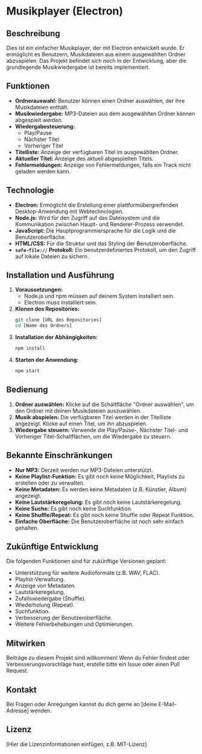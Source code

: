 # Musikplayer (Electron)

## Beschreibung

Dies ist ein einfacher Musikplayer, der mit Electron entwickelt wurde. Er ermöglicht es Benutzern, Musikdateien aus einem ausgewählten Ordner abzuspielen. Das Projekt befindet sich noch in der Entwicklung, aber die grundlegende Musikwiedergabe ist bereits implementiert.

## Funktionen

*   **Ordnerauswahl:** Benutzer können einen Ordner auswählen, der ihre Musikdateien enthält.
*   **Musikwiedergabe:** MP3-Dateien aus dem ausgewählten Ordner können abgespielt werden.
*   **Wiedergabesteuerung:**
    *   Play/Pause
    *   Nächster Titel
    *   Vorheriger Titel
*   **Titelliste:** Anzeige der verfügbaren Titel im ausgewählten Ordner.
*   **Aktueller Titel:** Anzeige des aktuell abgespielten Titels.
* **Fehlermeldungen:** Anzeige von Fehlermeldungen, falls ein Track nicht geladen werden kann.

## Technologie

*   **Electron:** Ermöglicht die Erstellung einer plattformübergreifenden Desktop-Anwendung mit Webtechnologien.
*   **Node.js:** Wird für den Zugriff auf das Dateisystem und die Kommunikation zwischen Haupt- und Renderer-Prozess verwendet.
*   **JavaScript:** Die Hauptprogrammiersprache für die Logik und die Benutzeroberfläche.
*   **HTML/CSS:** Für die Struktur und das Styling der Benutzeroberfläche.
* **`safe-file://` Protokoll:** Ein benutzerdefiniertes Protokoll, um den Zugriff auf lokale Dateien zu sichern.

## Installation und Ausführung

1.  **Voraussetzungen:**
    *   Node.js und npm müssen auf deinem System installiert sein.
    *   Electron muss installiert sein.
2.  **Klonen des Repositories:**
    ```bash
    git clone [URL des Repositories]
    cd [Name des Ordners]
    ```
3.  **Installation der Abhängigkeiten:**
    ```bash
    npm install
    ```
4.  **Starten der Anwendung:**
    ```bash
    npm start
    ```

## Bedienung

1.  **Ordner auswählen:** Klicke auf die Schaltfläche "Ordner auswählen", um den Ordner mit deinen Musikdateien auszuwählen.
2.  **Musik abspielen:** Die verfügbaren Titel werden in der Titelliste angezeigt. Klicke auf einen Titel, um ihn abzuspielen.
3.  **Wiedergabe steuern:** Verwende die Play/Pause-, Nächster Titel- und Vorheriger Titel-Schaltflächen, um die Wiedergabe zu steuern.

## Bekannte Einschränkungen

*   **Nur MP3:** Derzeit werden nur MP3-Dateien unterstützt.
*   **Keine Playlist-Funktion:** Es gibt noch keine Möglichkeit, Playlists zu erstellen oder zu verwalten.
*   **Keine Metadaten:** Es werden keine Metadaten (z.B. Künstler, Album) angezeigt.
* **Keine Lautstärkeregelung:** Es gibt noch keine Lautstärkeregelung.
* **Keine Suche:** Es gibt noch keine Suchfunktion.
* **Keine Shuffle/Repeat:** Es gibt noch keine Shuffle oder Repeat Funktion.
* **Einfache Oberfläche:** Die Benutzeroberfläche ist noch sehr einfach gehalten.

## Zukünftige Entwicklung

Die folgenden Funktionen sind für zukünftige Versionen geplant:

*   Unterstützung für weitere Audioformate (z.B. WAV, FLAC).
*   Playlist-Verwaltung.
*   Anzeige von Metadaten.
*   Lautstärkeregelung.
*   Zufallswiedergabe (Shuffle).
*   Wiederholung (Repeat).
*   Suchfunktion.
*   Verbesserung der Benutzeroberfläche.
*   Weitere Fehlerbehebungen und Optimierungen.

## Mitwirken

Beiträge zu diesem Projekt sind willkommen! Wenn du Fehler findest oder Verbesserungsvorschläge hast, erstelle bitte ein Issue oder einen Pull Request.

## Kontakt

Bei Fragen oder Anregungen kannst du dich gerne an [deine E-Mail-Adresse] wenden.

## Lizenz

[Hier die Lizenzinformationen einfügen, z.B. MIT-Lizenz]
